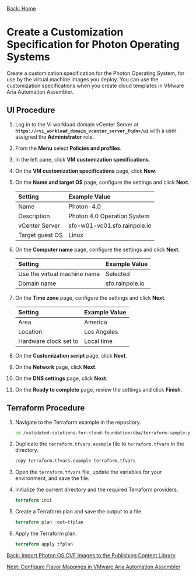 [Back: Home](README.md)

# Create a Customization Specification for Photon Operating Systems

Create a customization specification for the Photon Operating System, for use by the virtual machine images you deploy. You can use the customization specifications when you create cloud templates in VMware Aria Automation Assembler.

## UI Procedure

1. Log in to the VI workload domain vCenter Server at **`https://<vi_workload_domain_vcenter_server_fqdn>/ui`** with a user assigned the **Administrator** role.

2. From the **Menu** select **Policies and profiles**.

3. In the left pane, click **VM customization specifications**.

4. On the **VM customization specifications** page, click **New**.

5. On the **Name and target OS** page, configure the settings and click **Next**.

    | Setting                       | Example Value                 |
    | :-                            | :-                            |
    | Name                          | Photon-4.0                    |
    | Description                   | Photon 4.0 Operation System   |
    | vCenter Server                | sfo-w01-vc01.sfo.rainpole.io  |
    | Target guest OS               | Linux                         |

6. On the **Computer name** page, configure the settings and click **Next**.

    | Setting                       | Example Value                 |
    | :-                            | :-                            |
    | Use the virtual machine name  | Selected                      |
    | Domain name                   | sfo.rainpole.io               |

7. On the **Time zone** page, configure the settings and click **Next**.

    | Setting                       | Example Value                 |
    | :-                            | :-                            |
    | Area                          | America                       |
    | Location                      | Los Angeles                   |
    | Hardware clock set to         | Local time                    |

8. On the **Customization script** page, click **Next**.

9. On the **Network** page, click **Next**.

10. On the **DNS settings** page, click **Next**.

11. On the **Ready to complete** page, review the settings and click **Finish**.

## Terraform Procedure

1. Navigate to the Terraform example in the repository.

   ```bash
   cd /validated-solutions-for-cloud-foundation/cba/terraform-sample-project/03-vsphere-customization-spec
   ```

2. Duplicate the `terraform.tfvars.example` file to `terraform.tfvars` in the directory.

   ```bash
   copy terraform.tfvars.example terraform.tfvars
   ```

3. Open the `terraform.tfvars` file, update the variables for your environment, and save the file.

4. Initialize the current directory and the required Terraform providers.

   ```terraform
   terraform init
   ```

5. Create a Terraform plan and save the output to a file.

   ```terraform
   terraform plan -out=tfplan
   ```  

6. Apply the Terraform plan.

   ```terraform
   terraform apply tfplan
   ```

[Back: Import Photon OS OVF Images to the Publishing Content Library](2-import-photon-template.md)

[Next: Configure Flavor Mappings in VMware Aria Automation Assembler](4-configure-flavour-mappings.md)
